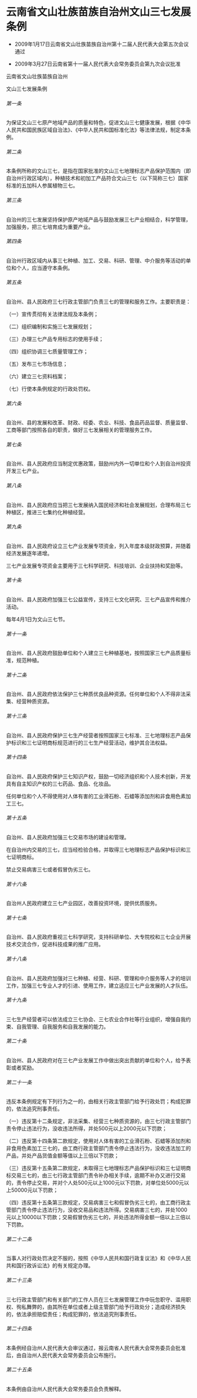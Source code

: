 # 云南省文山壮族苗族自治州文山三七发展条例

- 2009年1月17日云南省文山壮族苗族自治州第十二届人民代表大会第五次会议通过

- 2009年3月27日云南省第十一届人民代表大会常务委员会第九次会议批准

<!-- INFO END -->

云南省文山壮族苗族自治州

文山三七发展条例

###### 第一条

为保证文山三七原产地域产品的质量和特色，促进文山三七健康发展，根据《中华人民共和国民族区域自治法》、《中华人民共和国标准化法》等法律法规，制定本条例。

###### 第二条

本条例所称的文山三七，是指在国家批准的文山三七地理标志产品保护范围内（即自治州行政区域内），种植技术和初加工产品符合文山三七（以下简称三七）国家标准的五加科人参属植物三七。

###### 第三条

自治州的三七发展坚持保护原产地域产品与鼓励发展三七产业相结合，科学管理，加强服务，把三七培育成为重要产业。

###### 第四条

自治州行政区域内从事三七种植、加工、交易、科研、管理、中介服务等活动的单位和个人，应当遵守本条例。

###### 第五条

自治州、县人民政府三七行政主管部门负责三七的管理和服务工作。主要职责是：

（一）宣传贯彻有关法律法规及本条例；

（二）组织编制和实施三七发展规划；

（三）办理三七产品专用标志的使用手续；

（四）组织协调三七质量管理工作；

（五）发布三七市场信息；

（六）建立三七资料档案；

（七）行使本条例规定的行政处罚权。

###### 第六条

自治州、县的发展和改革、财政、经委、农业、科技、食品药品监督、质量监督、工商等部门按照各自的职责，做好三七发展相关的管理服务工作。

###### 第七条

自治州、县人民政府应当制定优惠政策，鼓励州内外一切单位和个人到自治州投资开发三七产业。

###### 第八条

自治州、县人民政府应当把三七发展纳入国民经济和社会发展规划，合理布局三七种植区，推进三七集约化种植经营。

###### 第九条

自治州、县人民政府设立三七产业发展专项资金，列入年度本级财政预算，并随着经济发展逐年递增。

三七产业发展专项资金主要用于三七科学研究、科技培训、企业扶持和奖励等。

###### 第十条

自治州、县人民政府加强三七公益宣传，支持三七文化研究、三七产品宣传和推介活动。

每年4月1日为文山三七节。

###### 第十一条

自治州、县人民政府鼓励单位和个人建立三七种植基地，按照国家三七产品质量标准，规范种植。

###### 第十二条

自治州、县人民政府依法保护三七种质优良品种资源。任何单位和个人不得非法采集、经营种质资源。

###### 第十三条

自治州、县人民政府保护三七生产经营者按照国家三七标准、三七地理标志产品保护标识和三七证明商标规范进行的三七生产经营活动，维护其合法权益。

###### 第十四条

自治州、县人民政府保护三七知识产权，鼓励一切经济组织和个人技术创新，开发具有自主知识产权的三七药品、食品、化妆品。

任何单位和个人不得使用对人体有害的工业滑石粉、石蜡等添加剂和非食用色素加工三七。

###### 第十五条

自治州、县人民政府加强三七交易市场的建设和管理。

在自治州内交易的三七，应当经检验合格，并取得三七地理标志产品保护标识和三七证明商标。

禁止交易病害三七或者假冒伪劣三七。

###### 第十六条

自治州人民政府建立三七产业园区，改善投资环境，提供优质服务。

###### 第十七条

自治州、县人民政府重视三七科学研究，支持科研单位、大专院校和三七企业开展技术交流合作，促进科技成果的推广应用。

###### 第十八条

自治州、县人民政府加强对三七种植、经营、科研、管理和中介服务等人才的培训工作，加强三七专业人才的引进、使用工作，建立适应三七产业发展的人才队伍。

###### 第十九条

三七生产经营者可以依法成立三七协会、三七农业合作社等行业组织，增强自我约束、自我管理、自我服务和自我发展的能力。

###### 第二十条

自治州、县人民政府对在三七产业发展工作中做出突出贡献的单位和个人，给予表彰或者奖励。

###### 第二十一条

违反本条例规定有下列行为之一的，由相关行政主管部门给予行政处罚；构成犯罪的，依法追究刑事责任。

（一）违反第十二条规定，非法采集、经营三七种质资源的，由三七行政主管部门责令停止违法行为，没收违法所得，并处500元以上2000元以下罚款；

（二）违反第十四条第二款规定，使用对人体有害的工业滑石粉、石蜡等添加剂和非食用色素加工三七的，由工商行政主管部门责令停止违法行为，没收违法加工的产品，并处产品货值金额等值以上三倍以下罚款；

（三）违反第十五条第二款规定，未取得三七地理标志产品保护标识和三七证明商标交易三七的，由三七行政主管部门责令补办相关手续，逾期不补办又进行交易的，责令停止交易，并对个人处500元以上1000元以下罚款，对单位处5000元以上50000元以下罚款；

（四）违反第十五条第三款规定，交易病害三七和假冒伪劣三七的，由工商行政主管部门责令停止违法行为，没收交易品和违法所得。交易病害三七的，并处1000元以上10000以下罚款；交易假冒伪劣三七的，并处违法所得金额一倍以上三倍以下罚款。

###### 第二十二条

当事人对行政处罚决定不服的，按照《中华人民共和国行政复议法》和《中华人民共和国行政诉讼法》的有关规定办理。

###### 第二十三条

三七行政主管部门和有关部门的工作人员在三七发展管理工作中玩忽职守、滥用职权、徇私舞弊的，由其所在单位或者上级主管部门给予行政处分；造成经济损失的，依法承担赔偿责任；构成犯罪的，依法追究刑事责任。

###### 第二十四条

本条例经自治州人民代表大会审议通过，报云南省人民代表大会常务委员会批准后，由自治州人民代表大会常务委员会公布施行。

###### 第二十五条

本条例由自治州人民代表大会常务委员会负责解释。
